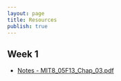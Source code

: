 ```yaml
---
layout: page
title: Resources
publish: true
---
```


## Week 1

- [Notes - MIT8_05F13_Chap_03.pdf](pdf/MIT8_05F13_Chap_03.pdf)
